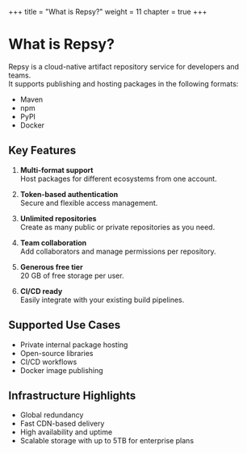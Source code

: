 +++
title = "What is Repsy?"
weight = 11
chapter = true
+++


# What is Repsy?

Repsy is a cloud-native artifact repository service for developers and teams.  
It supports publishing and hosting packages in the following formats:

- Maven
- npm
- PyPI
- Docker


## Key Features

1. **Multi-format support**  
   Host packages for different ecosystems from one account.

2. **Token-based authentication**  
   Secure and flexible access management.

3. **Unlimited repositories**  
   Create as many public or private repositories as you need.

4. **Team collaboration**  
   Add collaborators and manage permissions per repository.

5. **Generous free tier**  
   20 GB of free storage per user.

6. **CI/CD ready**  
   Easily integrate with your existing build pipelines.


## Supported Use Cases

- Private internal package hosting
- Open-source libraries
- CI/CD workflows
- Docker image publishing


## Infrastructure Highlights

- Global redundancy
- Fast CDN-based delivery
- High availability and uptime
- Scalable storage with up to 5TB for enterprise plans
